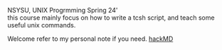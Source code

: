 NSYSU, UNIX Progrmming Spring 24'  
this course mainly focus on how to write a tcsh script, and teach some useful unix commands.

Welcome refer to my personal note if you need. <a href="https://hackmd.io/@yente0603/home" target="_blank">hackMD</a>
